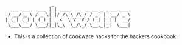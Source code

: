 ```
                 _
  ___ ___   ___ | | ____      ____ _ _ __ ___
 / __/ _ \ / _ \| |/ /\ \ /\ / / _` | '__/ _ \
| (_| (_) | (_) |   <  \ V  V / (_| | | |  __/
 \___\___/ \___/|_|\_\  \_/\_/ \__,_|_|  \___|

```
- This is a collection of cookware hacks for the hackers cookbook
